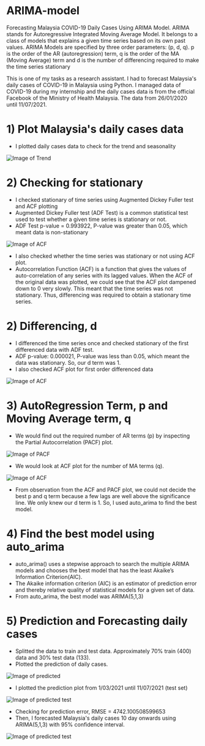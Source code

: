 # ARIMA-model
 Forecasting Malaysia COVID-19 Daily Cases Using ARIMA Model. ARIMA stands for Autoregressive Integrated Moving Average Model. It belongs to a class of models that explains a given time series based on its own past values. ARIMA Models are specified by three order parameters: (p, d, q). p is the order of the AR (autoregression) term, q is the order of the MA (Moving Average) term and d is the number of differencing required to make the time series stationary
 
This is one of my tasks as a research assistant. I had to forecast Malaysia's daily cases of COVID-19 in Malaysia using Python. I managed data of COVID-19 during my internship and the daily cases data is from the official Facebook of the Ministry of Health Malaysia. The data from 26/01/2020 until 11/07/2021.

# 1) Plot Malaysia's daily cases data
* I plotted daily cases data to check for the trend and seasonality

![Image of Trend](https://github.com/Izzan54/ARIMA-model/blob/main/Trend.png)

# 2) Checking for stationary

* I checked stationary of time series using Augmented Dickey Fuller test and ACF plotting
* Augmented Dickey Fuller test (ADF Test) is a common statistical test used to test whether a given time series is stationary or not.
* ADF Test p-value = 0.993922, P-value was greater than 0.05, which meant data is non-stationary

![Image of ACF](https://github.com/Izzan54/ARIMA-model/blob/main/ACF%20plot.png)

* I also checked whether the time series was stationary or not using ACF plot. 
* Autocorrelation Function (ACF) is a function that gives the values of auto-correlation of any series with its lagged values. When the ACF of the original data was plotted, we could see that the ACF plot dampened down to 0 very slowly. This meant that the time series was not stationary. Thus, differencing was required to obtain a stationary time series.

# 2) Differencing, d
* I differenced the time series once and checked stationary of the first differenced data with ADF test.
* ADF p-value: 0.000021, P-value was less than 0.05, which meant the data was stationary. So, our d term was 1.
* I also checked ACF plot for first order differenced data

![Image of ACF](https://github.com/Izzan54/ARIMA-model/blob/main/differencing.png)

# 3) AutoRegression Term, p and Moving Average term, q
* We would find out the required number of AR terms (p) by inspecting the Partial Autocorrelation (PACF) plot.

![Image of PACF](https://github.com/Izzan54/ARIMA-model/blob/main/PACF%20of%20differenced%20data.png)

* We would look at ACF plot for the number of MA terms (q).

![Image of ACF](https://github.com/Izzan54/ARIMA-model/blob/main/ACF%20of%20differenced%20data.png)

* From observation from the ACF and PACF plot, we could not decide the best p and q term because a few lags are well above the significance line. We only knew our d term is 1. So, I used auto_arima to find the best model.

# 4) Find the best model using auto_arima
* auto_arima() uses a stepwise approach to search the multiple ARIMA models and chooses the best model that has the least Akaike’s Information Criterion(AIC).
* The Akaike information criterion (AIC) is an estimator of prediction error and thereby relative quality of statistical models for a given set of data.
* From auto_arima, the best model was ARIMA(5,1,3)

# 5) Prediction and Forecasting daily cases
* Splitted the data to train and test data. Approximately 70% train (400) data and 30% test data (133).
* Plotted the prediction of daily cases.

![Image of predicted](https://github.com/Izzan54/ARIMA-model/blob/main/predicted%20daily%20cases.png)

* I plotted the prediction plot from 1/03/2021 until 11/07/2021 (test set)

![Image of predicted test](https://github.com/Izzan54/ARIMA-model/blob/main/prediction%20plot%20of%20test%20set.png)

* Checking for prediction error, RMSE = 4742.100508599653 
* Then, I forecasted Malaysia's daily cases 10 day onwards using ARIMA(5,1,3) with 95% confidence interval.

![Image of predicted test](https://github.com/Izzan54/ARIMA-model/blob/main/forecasting%20plot.png)
